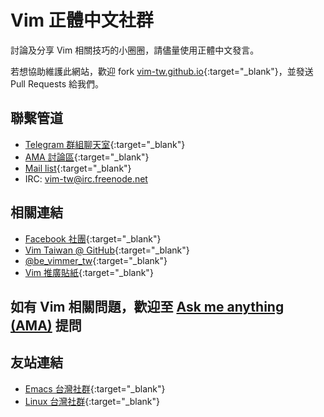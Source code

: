 ---
---

# Vim 正體中文社群

討論及分享 Vim 相關技巧的小圈圈，請儘量使用正體中文發言。

若想協助維護此網站，歡迎 fork [vim-tw.github.io](https://github.com/vim-tw/vim-tw.github.io){:target="_blank"}，並發送 Pull Requests 給我們。

## 聯繫管道

- [Telegram 群組聊天室](https://telegram.me/vim_tw){:target="_blank"}
- [AMA 討論區](https://github.com/vim-tw/ama){:target="_blank"}
- [Mail list](https://groups.google.com/forum/?fromgroups#!forum/vim-taiwan){:target="_blank"}
- IRC: vim-tw@irc.freenode.net

## 相關連結

- [Facebook 社團](https://www.facebook.com/groups/vim.tw/){:target="_blank"}
- [Vim Taiwan @ GitHub](https://github.com/vim-tw){:target="_blank"}
- [@be&#95;vimmer&#95;tw](https://twitter.com/be_vimmer_tw){:target="_blank"}
- [Vim 推廣貼紙](https://gist.github.com/chusiang/b608909bccff6ed62eb7){:target="_blank"}

## 如有 Vim 相關問題，歡迎至 <a href='https://github.com/vim-tw/ama/issues' target='_blank'>Ask me anything (AMA)</a> 提問

<ul id="amas"> </ul>

<script>
  fetch('https://api.github.com/repos/vim-tw/ama/issues').then(function(response) {
    return response.json();
  })
  .then(function (amas) {
      var content = '';
      amas.forEach(function(ama, index, array) {
          if (ama.pull_request !== undefined){return;}
          content += `<li><a href="${ama.html_url}">${ama.title}</a> <small>from ${(new Date(ama.created_at).toLocaleString())}</small></li>`;
      });
      return content;
  })
  .catch(function (content) {
      return "<p>請點選上方連結以觀看AMA！</p>";
  })
  .then(function (content) {
      document.getElementById('amas').innerHTML += content;
  });
</script>

## 友站連結

- [Emacs 台灣社群](https://emacser.tw){:target="_blank"}
- [Linux 台灣社群](https://www.linux.org.tw){:target="_blank"}
